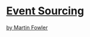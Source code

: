 # [Event Sourcing][martinfowler]

[by Martin Fowler][martinfowler]

[martinfowler]: https://martinfowler.com/eaaDev/EventSourcing.html
